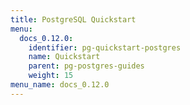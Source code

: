 ```yaml
---
title: PostgreSQL Quickstart
menu:
  docs_0.12.0:
    identifier: pg-quickstart-postgres
    name: Quickstart
    parent: pg-postgres-guides
    weight: 15
menu_name: docs_0.12.0
---
```


